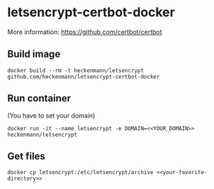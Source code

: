 # letsencrypt-certbot-docker

More information:
https://github.com/certbot/certbot

## Build image
```
docker build --rm -t heckenmann/letsencrypt github.com/heckenmann/letsencrypt-certbot-docker
```

## Run container
(You have to set your domain)
```
docker run -it --name letsencrypt -e DOMAIN=<<YOUR_DOMAIN>> heckenmann/letsencrypt
```

## Get files
```
docker cp letsencrypt:/etc/letsencrypt/archive <<your-favorite-directory>>
```
